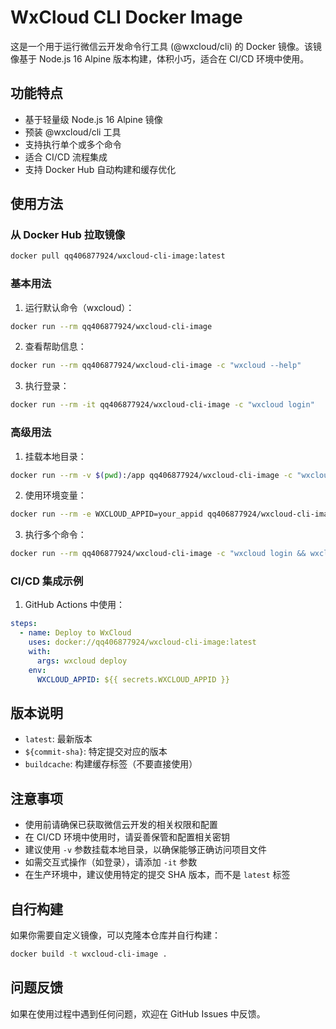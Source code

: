 # WxCloud CLI Docker Image

这是一个用于运行微信云开发命令行工具 (@wxcloud/cli) 的 Docker 镜像。该镜像基于 Node.js 16 Alpine 版本构建，体积小巧，适合在 CI/CD 环境中使用。

## 功能特点

- 基于轻量级 Node.js 16 Alpine 镜像
- 预装 @wxcloud/cli 工具
- 支持执行单个或多个命令
- 适合 CI/CD 流程集成
- 支持 Docker Hub 自动构建和缓存优化

## 使用方法

### 从 Docker Hub 拉取镜像

```bash
docker pull qq406877924/wxcloud-cli-image:latest
```

### 基本用法

1. 运行默认命令（wxcloud）：
```bash
docker run --rm qq406877924/wxcloud-cli-image
```

2. 查看帮助信息：
```bash
docker run --rm qq406877924/wxcloud-cli-image -c "wxcloud --help"
```

3. 执行登录：
```bash
docker run --rm -it qq406877924/wxcloud-cli-image -c "wxcloud login"
```

### 高级用法

1. 挂载本地目录：
```bash
docker run --rm -v $(pwd):/app qq406877924/wxcloud-cli-image -c "wxcloud deploy"
```

2. 使用环境变量：
```bash
docker run --rm -e WXCLOUD_APPID=your_appid qq406877924/wxcloud-cli-image -c "wxcloud deploy"
```

3. 执行多个命令：
```bash
docker run --rm qq406877924/wxcloud-cli-image -c "wxcloud login && wxcloud deploy"
```

### CI/CD 集成示例

1. GitHub Actions 中使用：
```yaml
steps:
  - name: Deploy to WxCloud
    uses: docker://qq406877924/wxcloud-cli-image:latest
    with:
      args: wxcloud deploy
    env:
      WXCLOUD_APPID: ${{ secrets.WXCLOUD_APPID }}
```

## 版本说明

- `latest`: 最新版本
- `${commit-sha}`: 特定提交对应的版本
- `buildcache`: 构建缓存标签（不要直接使用）

## 注意事项

- 使用前请确保已获取微信云开发的相关权限和配置
- 在 CI/CD 环境中使用时，请妥善保管和配置相关密钥
- 建议使用 `-v` 参数挂载本地目录，以确保能够正确访问项目文件
- 如需交互式操作（如登录），请添加 `-it` 参数
- 在生产环境中，建议使用特定的提交 SHA 版本，而不是 `latest` 标签

## 自行构建

如果你需要自定义镜像，可以克隆本仓库并自行构建：

```bash
docker build -t wxcloud-cli-image .
```

## 问题反馈

如果在使用过程中遇到任何问题，欢迎在 GitHub Issues 中反馈。